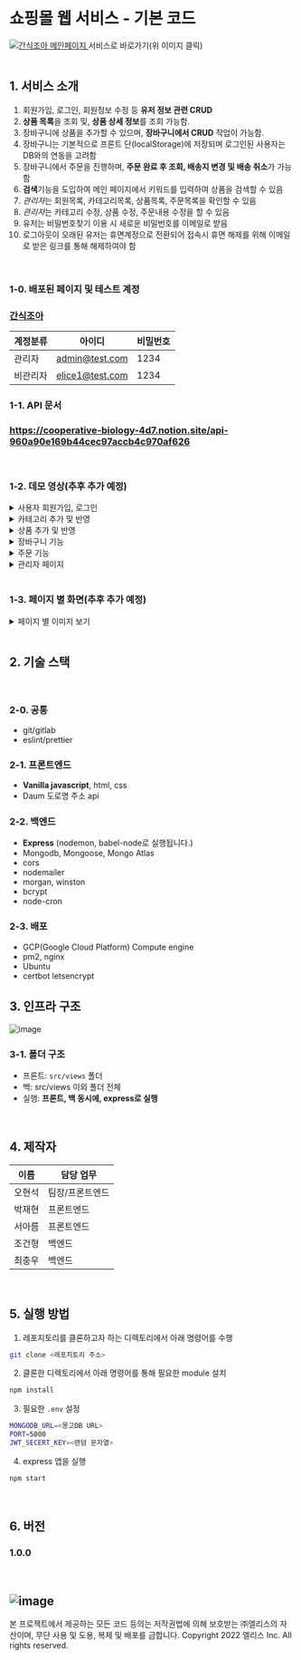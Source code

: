 # 쇼핑몰 웹 서비스 - 기본 코드

<div>

<a href="https://kdt-sw3-team05.elicecoding.com">
  <img alt="간식조아 메인페이지" src="https://i.ibb.co/7NCW9XV/main.png">
</a>
서비스로 바로가기(위 이미지 클릭)

</div>

<br />

## 1. 서비스 소개

1. 회원가입, 로그인, 회원정보 수정 등 **유저 정보 관련 CRUD**
2. **상품 목록**을 조회 및, **상품 상세 정보**를 조회 가능함.
3. 장바구니에 상품을 추가할 수 있으며, **장바구니에서 CRUD** 작업이 가능함.
4. 장바구니는 기본적으로 프론트 단(localStorage)에 저장되며 로그인된 사용자는 DB와의 연동을 고려함
5. 장바구니에서 주문을 진행하며, **주문 완료 후 조회, 배송지 변경 및 배송 취소**가 가능함
6. **검색**기능을 도입하여 메인 페이지에서 키워드를 입력하여 상품을 검색할 수 있음
7. *관리자*는 회원목록, 카테고리목록, 상품목록, 주문목록을 확인할 수 있음
8. *관리자*는 카테고리 수정, 상품 수정, 주문내용 수정을 할 수 있음
9. 유저는 비밀번호찾기 이용 시 새로운 비밀번호를 이메일로 받음
10. 로그아웃이 오래된 유저는 휴면계정으로 전환되어 접속시 휴면 해제를 위해 이메일로 받은 링크를 통해 해제하여야 함

<br />

### 1-0. 배포된 페이지 및 테스트 계정

### [간식조아](https://kdt-sw3-team05.elicecoding.com/)

| 계정분류 | 아이디          | 비밀번호 |
| -------- | --------------- | -------- |
| 관리자   | admin@test.com  | 1234     |
| 비관리자 | elice1@test.com | 1234     |

### 1-1. API 문서

### https://cooperative-biology-4d7.notion.site/api-960a90e169b44cec97accb4c970af626

<br>

### 1-2. 데모 영상(추후 추가 예정)

<details><summary>사용자 회원가입, 로그인</summary>

![image](https://user-images.githubusercontent.com/91174156/172159634-1e105633-9948-464e-a540-5429200a1353.gif)

</details>

<details><summary>카테고리 추가 및 반영</summary>

추후 관련 영상을 삽입하세요 (하기 2가지 방법 가능)

1. 화면녹화 -> 유튜브 업로드 -> 유튜브 링크 삽입
2. 화면움짤녹화 -> 움짤삽입 (https://www.screentogif.com/ 활용가능)

</details>

<details><summary>상품 추가 및 반영</summary>

추후 관련 영상을 삽입하세요 (하기 2가지 방법 가능)

1. 화면녹화 -> 유튜브 업로드 -> 유튜브 링크 삽입
2. 화면움짤녹화 -> 움짤삽입 (https://www.screentogif.com/ 활용가능)

</details>

<details><summary>장바구니 기능</summary>

추후 관련 영상을 삽입하세요 (하기 2가지 방법 가능)

1. 화면녹화 -> 유튜브 업로드 -> 유튜브 링크 삽입
2. 화면움짤녹화 -> 움짤삽입 (https://www.screentogif.com/ 활용가능)

</details>

<details><summary>주문 기능</summary>

추후 관련 영상을 삽입하세요 (하기 2가지 방법 가능)

1. 화면녹화 -> 유튜브 업로드 -> 유튜브 링크 삽입
2. 화면움짤녹화 -> 움짤삽입 (https://www.screentogif.com/ 활용가능)

</details>

<details><summary>관리자 페이지</summary>

추후 관련 영상을 삽입하세요 (하기 2가지 방법 가능)

1. 화면녹화 -> 유튜브 업로드 -> 유튜브 링크 삽입
2. 화면움짤녹화 -> 움짤삽입 (https://www.screentogif.com/ 활용가능)

</details>

<br />

### 1-3. 페이지 별 화면(추후 추가 예정)

<details>
<summary> 페이지 별 이미지 보기</summary>

|                                              |                                              |
| -------------------------------------------- | -------------------------------------------- |
| ![image](https://i.ibb.co/7NCW9XV/main.png)  | ![image](https://i.ibb.co/PNqZdJv/image.png) |
| 메인 페이지                                  | 회원가입 페이지                              |
| ![image](https://i.ibb.co/2YvVmhV/image.png) | ![image](https://i.ibb.co/xCFmkTH/image.png) |
| 로그인 페이지                                | 상품 목록 페이지                             |
| ![image](https://i.ibb.co/wBN0HnQ/image.png) | ![image](https://i.ibb.co/wYS7Ssx/image.png) |
| 상품 상세 페이지                             | 장바구니 페이지                              |
| ![image](https://i.ibb.co/pyBmrz2/image.png) | ![image](https://i.ibb.co/nQBzdMg/image.png) |
| 내 정보 페이지                               | 내 정보 수정 페이지                          |
| ![image](https://i.ibb.co/FxvLCTn/image.png) | ![image](https://i.ibb.co/ZhNjGpR/image.png) |
| 결제 페이지                                  | 결제내역(주문/배송) 페이지                   |
| ![image](https://i.ibb.co/0q3F2X4/image.png) | ![image](https://i.ibb.co/vL2wrqs/image.png) |
| 결제 내역 상세 페이지                        | 결제(배송)정보 수정 페이지                   |
| ![image](https://i.ibb.co/1dB2dYk/image.png) | ![image](https://i.ibb.co/KK70zNQ/image.png) |
| 관리자 메인 페이지                           | 관리자 카테고리 관리 페이지                  |
| ![image](https://i.ibb.co/TPXs9sy/image.png) | ![image](https://i.ibb.co/b1DQGQh/image.png) |
| 관리자 카테고리 수정 페이지                  | 관리자 상품 관리 페이지                      |
| ![image](https://i.ibb.co/yf0nvFv/image.png) | ![image](https://i.ibb.co/GQbfV0W/image.png) |
| 관리자 상품 추가 페이지                      | 관리자 상품 상세/수정 페이지                 |
| ![image](https://i.ibb.co/WzpHS6Q/image.png) | ![image](https://i.ibb.co/G0xWzpN/image.png) |
| 관리자 유저 관리 페이지                      | 관리자 유저 상세 페이지                      |
| ![image](https://i.ibb.co/DzrMmmc/image.png) | ![image](https://i.ibb.co/qdMZQrD/image.png) |
| 관리자 주문 목록 페이지                      | 관리자 주문 상세/수정 페이지                 |

</details>

<br />

## 2. 기술 스택

<!-- ![image](https://i.ibb.co/N34mXzy/image.png) -->

<br />

### 2-0. 공통

- git/gitlab
- eslint/prettier

### 2-1. 프론트엔드

- **Vanilla javascript**, html, css
- Daum 도로명 주소 api

### 2-2. 백엔드

- **Express** (nodemon, babel-node로 실행됩니다.)
- Mongodb, Mongoose, Mongo Atlas
- cors
- nodemailer
- morgan, winston
- bcrypt
- node-cron

### 2-3. 배포

- GCP(Google Cloud Platform) Compute engine
- pm2, nginx
- Ubuntu
- certbot letsencrypt

## 3. 인프라 구조

![image](https://i.ibb.co/9tGxmx0/image.png)<br />

### 3-1. 폴더 구조

- 프론트: `src/views` 폴더
- 백: src/views 이외 폴더 전체
- 실행: **프론트, 백 동시에, express로 실행**

<br />

## 4. 제작자

| 이름   | 담당 업무       |
| ------ | --------------- |
| 오현석 | 팀장/프론트엔드 |
| 박재현 | 프론트엔드      |
| 서아름 | 프론트엔드      |
| 조건형 | 백엔드          |
| 최충우 | 백엔드          |

<br />

## 5. 실행 방법

1. 레포지토리를 클론하고자 하는 디렉토리에서 아래 명령어를 수행

```bash
git clone <레포지토리 주소>
```

2. 클론한 디렉토리에서 아래 명령어를 통해 필요한 module 설치

```bash
npm install
```

3. 필요한 `.env` 설정

```bash
MONGODB_URL=<몽고DB URL>
PORT=5000
JWT_SECERT_KEY=<랜덤 문자열>
```

4. express 앱을 실행

```bash
npm start
```

<br>

## 6. 버전

### 1.0.0

<br>

<!-- ## 7. FAQ

<details><summary>1. 배포된 페이지는 어디에서 확인할 수 있나요?</summary>

  <p>
    https://kdt-sw3-team05.elicecoding.com/ 에서 확인하실 수 있습니다
  </p>

</details> -->

![image](https://i.ibb.co/nn69vtN/image.png)
---

본 프로젝트에서 제공하는 모든 코드 등의는 저작권법에 의해 보호받는 ㈜엘리스의 자산이며, 무단 사용 및 도용, 복제 및 배포를 금합니다.
Copyright 2022 엘리스 Inc. All rights reserved.
